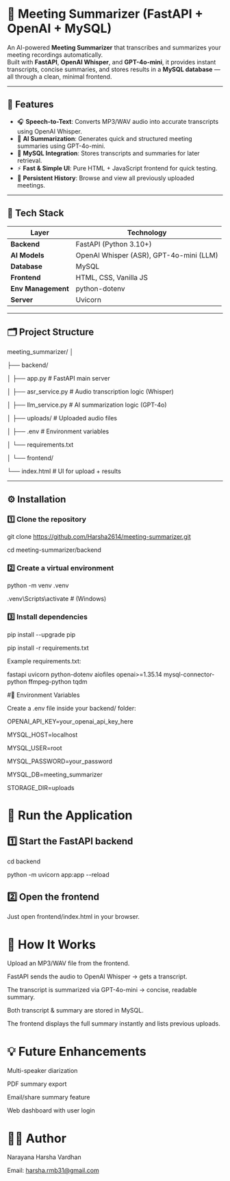 # 🎤 Meeting Summarizer (FastAPI + OpenAI + MySQL)

An AI-powered **Meeting Summarizer** that transcribes and summarizes your meeting recordings automatically.  
Built with **FastAPI**, **OpenAI Whisper**, and **GPT-4o-mini**, it provides instant transcripts, concise summaries, and stores results in a **MySQL database** — all through a clean, minimal frontend.

---

## 🚀 Features

- 🎧 **Speech-to-Text**: Converts MP3/WAV audio into accurate transcripts using OpenAI Whisper.
- 🧠 **AI Summarization**: Generates quick and structured meeting summaries using GPT-4o-mini.
- 💾 **MySQL Integration**: Stores transcripts and summaries for later retrieval.
- ⚡ **Fast & Simple UI**: Pure HTML + JavaScript frontend for quick testing.
- 🔁 **Persistent History**: Browse and view all previously uploaded meetings.

---

## 🧩 Tech Stack

| Layer | Technology |
|-------|-------------|
| **Backend** | FastAPI (Python 3.10+) |
| **AI Models** | OpenAI Whisper (ASR), GPT-4o-mini (LLM) |
| **Database** | MySQL |
| **Frontend** | HTML, CSS, Vanilla JS |
| **Env Management** | python-dotenv |
| **Server** | Uvicorn |

---

## 🗂️ Project Structure

meeting_summarizer/
│

├── backend/

│ ├── app.py # FastAPI main server

│ ├── asr_service.py # Audio transcription logic (Whisper)

│ ├── llm_service.py # AI summarization logic (GPT-4o)

│ ├── uploads/ # Uploaded audio files

│ ├── .env # Environment variables

│ └── requirements.txt

│
└── frontend/

└── index.html # UI for upload + results


---

## ⚙️ Installation

### 1️⃣ Clone the repository

git clone https://github.com/Harsha2614/meeting-summarizer.git

cd meeting-summarizer/backend

### 2️⃣ Create a virtual environment

python -m venv .venv

.venv\Scripts\activate  # (Windows)

### 3️⃣ Install dependencies

pip install --upgrade pip

pip install -r requirements.txt

Example requirements.txt:

fastapi
uvicorn
python-dotenv
aiofiles
openai>=1.35.14
mysql-connector-python
ffmpeg-python
tqdm

#🔑 Environment Variables

Create a .env file inside your backend/ folder:

OPENAI_API_KEY=your_openai_api_key_here

MYSQL_HOST=localhost

MYSQL_USER=root

MYSQL_PASSWORD=your_password

MYSQL_DB=meeting_summarizer

STORAGE_DIR=uploads


# 🏃 Run the Application

## 1️⃣ Start the FastAPI backend

cd backend

python -m uvicorn app:app --reload

## 2️⃣ Open the frontend

Just open frontend/index.html in your browser.

# 🧠 How It Works

Upload an MP3/WAV file from the frontend.

FastAPI sends the audio to OpenAI Whisper → gets a transcript.

The transcript is summarized via GPT-4o-mini → concise, readable summary.

Both transcript & summary are stored in MySQL.

The frontend displays the full summary instantly and lists previous uploads.

# 💡 Future Enhancements

Multi-speaker diarization

PDF summary export

Email/share summary feature

Web dashboard with user login

# 🧑‍💻 Author

Narayana Harsha Vardhan

Email: harsha.rmb31@gmail.com



